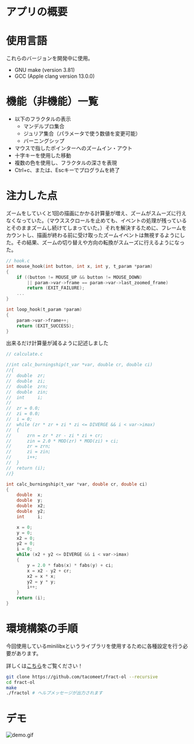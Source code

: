 # アプリの概要

# 使用言語

これらのバージョンを開発中に使用。

- GNU make (version 3.81)
- GCC (Apple clang version 13.0.0)

# 機能（非機能）一覧

- 以下のフラクタルの表示
    - マンデルブロ集合
    - ジュリア集合（パラメータで使う数値を変更可能）
    - バーニングシップ
- マウスで指したポインターへのズームイン・アウト
- 十字キーを使用した移動
- 複数の色を使用し、フラクタルの深さを表現
- Ctrl+c、または、Escキーでプログラムを終了

# 注力した点

ズームをしていくと1回の描画にかかる計算量が増え、ズームがスムーズに行えなくなっていた。（マウススクロールを止めても、イベントの処理が残っているとそのままズームし続けてしまっていた。）それを解決するために、フレームをカウントし、描画が終わる前に受け取ったズームイベントは無視するようにした。その結果、ズームの切り替えや方向の転換がスムーズに行えるようになった。

```c
// hook.c
int	mouse_hook(int button, int x, int y, t_param *param)
{
	if ((button != MOUSE_UP && button != MOUSE_DOWN)
		|| param->var->frame == param->var->last_zoomed_frame)
		return (EXIT_FAILURE);
	...
}

int	loop_hook(t_param *param)
{
	param->var->frame++;
	return (EXIT_SUCCESS);
}
```

出来るだけ計算量が減るように記述しました

```c
// calculate.c

//int calc_burningship(t_var *var, double cr, double ci)
//{
//	double	zr;
//	double	zi;
//	double	zrn;
//	double	zin;
//	int		i;
//
//	zr = 0.0;
//	zi = 0.0;
//	i = 0;
//	while (zr * zr + zi * zi <= DIVERGE && i < var->imax)
//	{
//		zrn = zr * zr - zi * zi + cr;
//		zin = 2.0 * MOD(zr) * MOD(zi) + ci;
//		zr = zrn;
//		zi = zin;
//		i++;
//	}
//	return (i);
//}

int	calc_burningship(t_var *var, double cr, double ci)
{
	double	x;
	double	y;
	double	x2;
	double	y2;
	int		i;

	x = 0;
	y = 0;
	x2 = 0;
	y2 = 0;
	i = 0;
	while (x2 + y2 <= DIVERGE && i < var->imax)
	{
		y = 2.0 * fabs(x) * fabs(y) + ci;
		x = x2 - y2 + cr;
		x2 = x * x;
		y2 = y * y;
		i++;
	}
	return (i);
}
```

# 環境構築の手順

今回使用しているminilibxというライブラリを使用するために各種設定を行う必要があります。

詳しくは[こちら](https://github.com/42Paris/minilibx-linux/)をご覧ください！

```bash
git clone https://github.com/tacomeet/fract-ol --recursive
cd fract-ol
make
./fractol # ヘルプメッセージが出力されます
```

# デモ
![demo.gif](https://github.com/tacomeet/fract-ol/blob/master/gif/fracto.gif)
